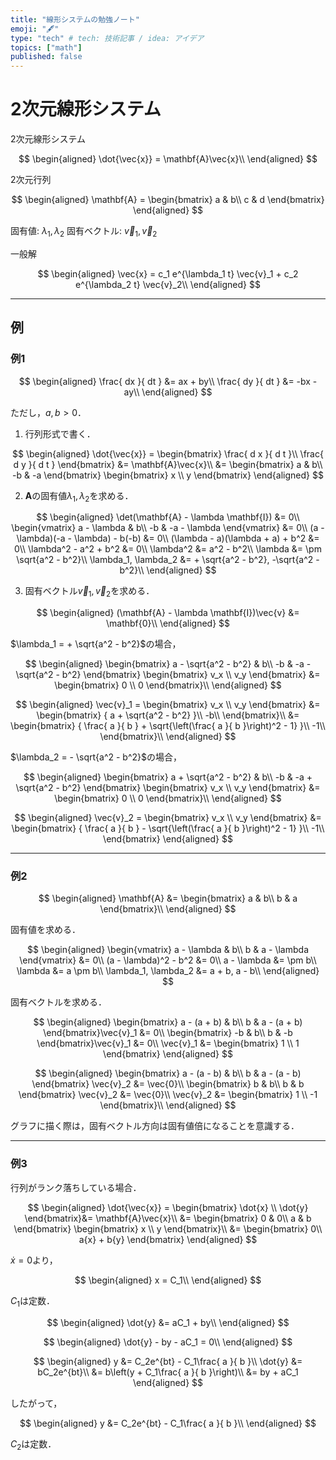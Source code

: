 ```yaml
---
title: "線形システムの勉強ノート"
emoji: "🖋"
type: "tech" # tech: 技術記事 / idea: アイデア
topics: ["math"]
published: false
---
```

# 2次元線形システム

2次元線形システム

$$
\begin{aligned}
\dot{\vec{x}} = \mathbf{A}\vec{x}\\
\end{aligned}
$$

2次元行列

$$
\begin{aligned}
\mathbf{A} = \begin{bmatrix}
a & b\\
c & d
\end{bmatrix}
\end{aligned}
$$

固有値: $\lambda_1, \lambda_2$
固有ベクトル: $\vec{v}_1, \vec{v}_2$

一般解

$$
\begin{aligned}
\vec{x} = c_1 e^{\lambda_1 t} \vec{v}_1 + c_2 e^{\lambda_2 t} \vec{v}_2\\
\end{aligned}
$$

---

## 例

### 例1

$$
\begin{aligned}
\frac{ dx }{ dt } &= ax + by\\
\frac{ dy }{ dt } &= -bx - ay\\
\end{aligned}
$$

ただし，$a, b > 0$．

1. 行列形式で書く．

$$
\begin{aligned}
\dot{\vec{x}} = \begin{bmatrix}
\frac{ d x }{ d t }\\
\frac{ d y }{ d t }
\end{bmatrix} &= 
\mathbf{A}\vec{x}\\
&= \begin{bmatrix}
a & b\\
-b & -a
\end{bmatrix}
\begin{bmatrix}
x \\ y
\end{bmatrix}
\end{aligned}
$$

2. $\mathbf{A}$の固有値$\lambda_1, \lambda_2$を求める．

$$
\begin{aligned}
\det(\mathbf{A} - \lambda \mathbf{I}) &= 0\\
\begin{vmatrix}
a - \lambda & b\\
-b & -a - \lambda
\end{vmatrix} &= 0\\
(a - \lambda)(-a - \lambda) - b(-b) &= 0\\
(\lambda - a)(\lambda + a) + b^2 &= 0\\
\lambda^2 - a^2 + b^2 &= 0\\
\lambda^2 &= a^2 - b^2\\
\lambda &= \pm \sqrt{a^2 - b^2}\\
\lambda_1, \lambda_2 &= + \sqrt{a^2 - b^2}, -\sqrt{a^2 - b^2}\\
\end{aligned}
$$

3. 固有ベクトル$\vec{v}_1, \vec{v}_2$を求める．

$$
\begin{aligned}
(\mathbf{A} - \lambda \mathbf{I})\vec{v} &= \mathbf{0}\\
\end{aligned}
$$

$\lambda_1 = + \sqrt{a^2 - b^2}$の場合，

$$
\begin{aligned}
\begin{bmatrix}
a - \sqrt{a^2 - b^2} & b\\
-b & -a - \sqrt{a^2 - b^2}
\end{bmatrix}
\begin{bmatrix}
v_x \\ v_y
\end{bmatrix} &= 
\begin{bmatrix}
0 \\ 0
\end{bmatrix}\\
\end{aligned}
$$

$$
\begin{aligned}
\vec{v}_1 = \begin{bmatrix}
v_x \\ v_y
\end{bmatrix} &= 
\begin{bmatrix}
{ a + \sqrt{a^2 - b^2} }\\
-b\\
\end{bmatrix}\\
&= 
\begin{bmatrix}
{ \frac{ a }{ b } + \sqrt{\left(\frac{ a }{ b }\right)^2 - 1} }\\
-1\\
\end{bmatrix}\\
\end{aligned}
$$

$\lambda_2 = - \sqrt{a^2 - b^2}$の場合，

$$
\begin{aligned}
\begin{bmatrix}
a + \sqrt{a^2 - b^2} & b\\
-b & -a + \sqrt{a^2 - b^2}
\end{bmatrix}
\begin{bmatrix}
v_x \\ v_y
\end{bmatrix} &= 
\begin{bmatrix}
0 \\ 0
\end{bmatrix}\\
\end{aligned}
$$

$$
\begin{aligned}
\vec{v}_2 = \begin{bmatrix}
v_x \\ v_y
\end{bmatrix} &= 
\begin{bmatrix}
{ \frac{ a }{ b } - \sqrt{\left(\frac{ a }{ b }\right)^2 - 1} }\\
-1\\
\end{bmatrix}
\end{aligned}
$$

---

### 例2

$$
\begin{aligned}
\mathbf{A} &= 
\begin{bmatrix}
a & b\\
b & a
\end{bmatrix}\\
\end{aligned}
$$

固有値を求める．

$$
\begin{aligned}
\begin{vmatrix}
a - \lambda & b\\
b & a - \lambda
\end{vmatrix} &= 0\\
(a - \lambda)^2 - b^2 &= 0\\
a - \lambda &= \pm b\\
\lambda &= a \pm b\\
\lambda_1, \lambda_2 &= a + b, a - b\\
\end{aligned}
$$

固有ベクトルを求める．

$$
\begin{aligned}
\begin{bmatrix}
a - (a + b) & b\\
b & a - (a + b)
\end{bmatrix}\vec{v}_1 &= 0\\
\begin{bmatrix}
-b & b\\
b & -b
\end{bmatrix}\vec{v}_1 &= 0\\
\vec{v}_1 &= 
\begin{bmatrix}
1 \\ 1
\end{bmatrix}
\end{aligned}
$$

$$
\begin{aligned}
\begin{bmatrix}
a - (a - b) & b\\
b & a - (a - b)
\end{bmatrix}
\vec{v}_2 &= \vec{0}\\
\begin{bmatrix}
b & b\\
b & b
\end{bmatrix}
\vec{v}_2 &= \vec{0}\\
\vec{v}_2 &= \begin{bmatrix}
1 \\ -1
\end{bmatrix}\\
\end{aligned}
$$

グラフに描く際は，固有ベクトル方向は固有値倍になることを意識する．

---

### 例3

行列がランク落ちしている場合．

$$
\begin{aligned}
\dot{\vec{x}} = 
\begin{bmatrix}
\dot{x} \\ \dot{y}
\end{bmatrix}&= \mathbf{A}\vec{x}\\
&= 
\begin{bmatrix}
0 & 0\\
a & b
\end{bmatrix}
\begin{bmatrix}
x \\ y
\end{bmatrix}\\
&= 
\begin{bmatrix}
0\\
a{x} + b{y}
\end{bmatrix}
\end{aligned}
$$

$\dot{x} = 0$より，

$$
\begin{aligned}
x = C_1\\
\end{aligned}
$$

$C_1$は定数．

$$
\begin{aligned}
\dot{y} &= aC_1 + by\\
\end{aligned}
$$

$$
\begin{aligned}
\dot{y} - by - aC_1 = 0\\
\end{aligned}
$$

$$
\begin{aligned}
y &= C_2e^{bt} - C_1\frac{ a }{ b }\\
\dot{y} &= bC_2e^{bt}\\
&= b\left(y + C_1\frac{ a }{ b }\right)\\
&= by + aC_1
\end{aligned}
$$

したがって，

$$
\begin{aligned}
y &= C_2e^{bt} - C_1\frac{ a }{ b }\\
\end{aligned}
$$

$C_2$は定数．